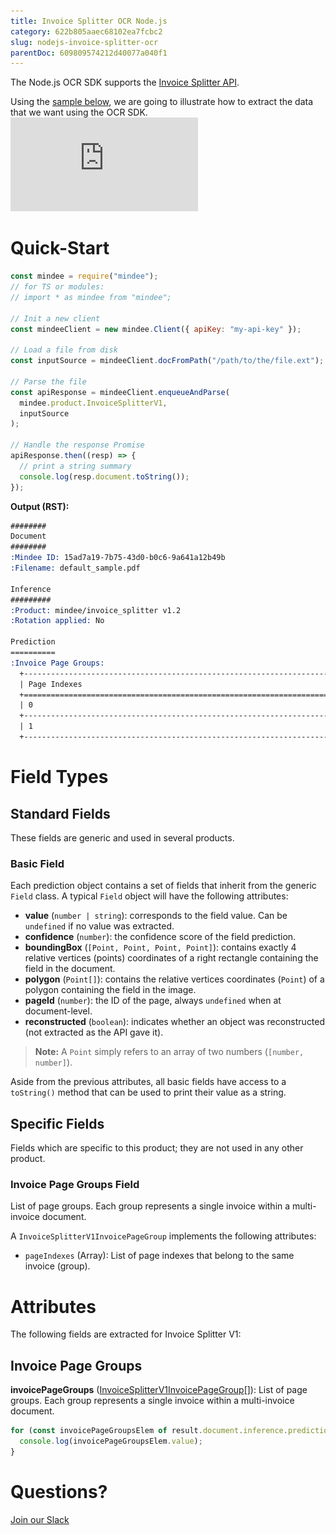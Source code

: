```yaml
---
title: Invoice Splitter OCR Node.js
category: 622b805aaec68102ea7fcbc2
slug: nodejs-invoice-splitter-ocr
parentDoc: 609809574212d40077a040f1
---
```

The Node.js OCR SDK supports the [Invoice Splitter API](https://platform.mindee.com/mindee/invoice_splitter).

Using the [sample below](https://github.com/mindee/client-lib-test-data/blob/main/products/invoice_splitter/default_sample.pdf), we are going to illustrate how to extract the data that we want using the OCR SDK.
![Invoice Splitter sample](https://github.com/mindee/client-lib-test-data/blob/main/products/invoice_splitter/default_sample.pdf?raw=true)

# Quick-Start
```js
const mindee = require("mindee");
// for TS or modules:
// import * as mindee from "mindee";

// Init a new client
const mindeeClient = new mindee.Client({ apiKey: "my-api-key" });

// Load a file from disk
const inputSource = mindeeClient.docFromPath("/path/to/the/file.ext");

// Parse the file
const apiResponse = mindeeClient.enqueueAndParse(
  mindee.product.InvoiceSplitterV1,
  inputSource
);

// Handle the response Promise
apiResponse.then((resp) => {
  // print a string summary
  console.log(resp.document.toString());
});
```

**Output (RST):**
```rst
########
Document
########
:Mindee ID: 15ad7a19-7b75-43d0-b0c6-9a641a12b49b
:Filename: default_sample.pdf

Inference
#########
:Product: mindee/invoice_splitter v1.2
:Rotation applied: No

Prediction
==========
:Invoice Page Groups:
  +--------------------------------------------------------------------------+
  | Page Indexes                                                             |
  +==========================================================================+
  | 0                                                                        |
  +--------------------------------------------------------------------------+
  | 1                                                                        |
  +--------------------------------------------------------------------------+
```

# Field Types
## Standard Fields
These fields are generic and used in several products.

### Basic Field
Each prediction object contains a set of fields that inherit from the generic `Field` class.
A typical `Field` object will have the following attributes:

* **value** (`number | string`): corresponds to the field value. Can be `undefined` if no value was extracted.
* **confidence** (`number`): the confidence score of the field prediction.
* **boundingBox** (`[Point, Point, Point, Point]`): contains exactly 4 relative vertices (points) coordinates of a right rectangle containing the field in the document.
* **polygon** (`Point[]`): contains the relative vertices coordinates (`Point`) of a polygon containing the field in the image.
* **pageId** (`number`): the ID of the page, always `undefined` when at document-level.
* **reconstructed** (`boolean`): indicates whether an object was reconstructed (not extracted as the API gave it).

> **Note:** A `Point` simply refers to an array of two numbers (`[number, number]`).


Aside from the previous attributes, all basic fields have access to a `toString()` method that can be used to print their value as a string.

## Specific Fields
Fields which are specific to this product; they are not used in any other product.

### Invoice Page Groups Field
List of page groups. Each group represents a single invoice within a multi-invoice document.

A `InvoiceSplitterV1InvoicePageGroup` implements the following attributes:

* `pageIndexes` (Array<number>): List of page indexes that belong to the same invoice (group).

# Attributes
The following fields are extracted for Invoice Splitter V1:

## Invoice Page Groups
**invoicePageGroups** ([InvoiceSplitterV1InvoicePageGroup](#invoice-page-groups-field)[]): List of page groups. Each group represents a single invoice within a multi-invoice document.

```js
for (const invoicePageGroupsElem of result.document.inference.prediction.invoicePageGroups) {
  console.log(invoicePageGroupsElem.value);
}
```

# Questions?
[Join our Slack](https://join.slack.com/t/mindee-community/shared_invite/zt-2d0ds7dtz-DPAF81ZqTy20chsYpQBW5g)
